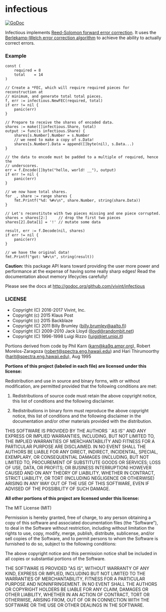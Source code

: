 # infectious

[![GoDoc](https://godoc.org/github.com/vivint/infectious?status.png)](https://godoc.org/github.com/vivint/infectious)

Infectious implements
[Reed-Solomon forward error correction](https://en.wikipedia.org/wiki/Reed%E2%80%93Solomon_error_correction).
It uses the
[Berlekamp-Welch error correction algorithm](https://en.wikipedia.org/wiki/Berlekamp%E2%80%93Welch_algorithm)
to achieve the ability to actually correct errors.

### Example

```golang
const (
	required = 8
	total    = 14
)

// Create a *FEC, which will require required pieces for reconstruction at
// minimum, and generate total total pieces.
f, err := infectious.NewFEC(required, total)
if err != nil {
	panic(err)
}

// Prepare to receive the shares of encoded data.
shares := make([]infectious.Share, total)
output := func(s infectious.Share) {
	shares[s.Number].Number = s.Number
	// we need to make a copy of s.Data!
	shares[s.Number].Data = append([]byte(nil), s.Data...)
}

// the data to encode must be padded to a multiple of required, hence the
// underscores.
err = f.Encode([]byte("hello, world! __"), output)
if err != nil {
	panic(err)
}

// we now have total shares.
for _, share := range shares {
	fmt.Printf("%d: %#v\n", share.Number, string(share.Data))
}

// Let's reconstitute with two pieces missing and one piece corrupted.
shares = shares[2:]     // drop the first two pieces
shares[2].Data[1] = '!' // mutate some data

result, err := f.Decode(nil, shares)
if err != nil {
	panic(err)
}

// we have the original data!
fmt.Printf("got: %#v\n", string(result))
```

**Caution:** this package API leans toward providing the user more power and
performance at the expense of having some really sharp edges! Read the
documentation about memory lifecycles carefully!

Please see the docs at http://godoc.org/github.com/vivint/infectious

### LICENSE

 * Copyright (C) 2016-2017 Vivint, Inc.
 * Copyright (c) 2015 Klaus Post
 * Copyright (c) 2015 Backblaze
 * Copyright (C) 2011 Billy Brumley (billy.brumley@aalto.fi)
 * Copyright (C) 2009-2010 Jack Lloyd (lloyd@randombit.net)
 * Copyright (C) 1996-1998 Luigi Rizzo (luigi@iet.unipi.it)

Portions derived from code by Phil Karn (karn@ka9q.ampr.org),
Robert Morelos-Zaragoza (robert@spectra.eng.hawaii.edu) and Hari
Thirumoorthy (harit@spectra.eng.hawaii.edu), Aug 1995

**Portions of this project (labeled in each file) are licensed under this
license:**

Redistribution and use in source and binary forms, with or without
modification, are permitted provided that the following conditions are
met:

1. Redistributions of source code must retain the above copyright
   notice, this list of conditions and the following disclaimer.

2. Redistributions in binary form must reproduce the above copyright
   notice, this list of conditions and the following disclaimer in the
   documentation and/or other materials provided with the
   distribution.

THIS SOFTWARE IS PROVIDED BY THE AUTHORS ``AS IS'' AND ANY EXPRESS OR
IMPLIED WARRANTIES, INCLUDING, BUT NOT LIMITED TO, THE IMPLIED
WARRANTIES OF MERCHANTABILITY AND FITNESS FOR A PARTICULAR PURPOSE ARE
DISCLAIMED. IN NO EVENT SHALL THE AUTHORS BE LIABLE FOR ANY DIRECT,
INDIRECT, INCIDENTAL, SPECIAL, EXEMPLARY, OR CONSEQUENTIAL DAMAGES
(INCLUDING, BUT NOT LIMITED TO, PROCUREMENT OF SUBSTITUTE GOODS OR
SERVICES; LOSS OF USE, DATA, OR PROFITS; OR BUSINESS INTERRUPTION)
HOWEVER CAUSED AND ON ANY THEORY OF LIABILITY, WHETHER IN CONTRACT,
STRICT LIABILITY, OR TORT (INCLUDING NEGLIGENCE OR OTHERWISE) ARISING
IN ANY WAY OUT OF THE USE OF THIS SOFTWARE, EVEN IF ADVISED OF THE
POSSIBILITY OF SUCH DAMAGE.

**All other portions of this project are licensed under this license:**

The MIT License (MIT)

Permission is hereby granted, free of charge, to any person obtaining a copy
of this software and associated documentation files (the "Software"), to deal
in the Software without restriction, including without limitation the rights
to use, copy, modify, merge, publish, distribute, sublicense, and/or sell
copies of the Software, and to permit persons to whom the Software is
furnished to do so, subject to the following conditions:

The above copyright notice and this permission notice shall be included in all
copies or substantial portions of the Software.

THE SOFTWARE IS PROVIDED "AS IS", WITHOUT WARRANTY OF ANY KIND, EXPRESS OR
IMPLIED, INCLUDING BUT NOT LIMITED TO THE WARRANTIES OF MERCHANTABILITY,
FITNESS FOR A PARTICULAR PURPOSE AND NONINFRINGEMENT. IN NO EVENT SHALL THE
AUTHORS OR COPYRIGHT HOLDERS BE LIABLE FOR ANY CLAIM, DAMAGES OR OTHER
LIABILITY, WHETHER IN AN ACTION OF CONTRACT, TORT OR OTHERWISE, ARISING FROM,
OUT OF OR IN CONNECTION WITH THE SOFTWARE OR THE USE OR OTHER DEALINGS IN THE
SOFTWARE.
